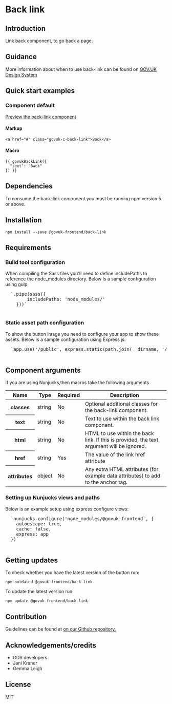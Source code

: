 <div class="govuk-o-width-container">

<div class="govuk-o-main-wrapper">

# Back link

## Introduction

Link back component, to go back a page.

## Guidance

More information about when to use back-link can be found on [GOV.UK Design System](http://www.linktodesignsystem.com/back-link "Link to read guidance on the use of back-link on Gov.uk Design system website")

## Quick start examples

### Component default

[Preview the back-link component](http://govuk-frontend-review.herokuapp.com/components/back-link/preview)

#### Markup

    <a href="#" class="govuk-c-back-link">Back</a>

#### Macro

    {{ govukBackLink({
      "text": "Back"
    }) }}

## Dependencies

To consume the back-link component you must be running npm version 5 or above.

## Installation

    npm install --save @govuk-frontend/back-link

## Requirements

### Build tool configuration

When compiling the Sass files you'll need to define includePaths to reference the node_modules directory. Below is a sample configuration using gulp

<pre>  `.pipe(sass({
        includePaths: 'node_modules/'
    }))` 
  </pre>

### Static asset path configuration

To show the button image you need to configure your app to show these assets. Below is a sample configuration using Express js:

<pre>  `app.use('/public', express.static(path.join(__dirname, '/node_modules/@govuk-frontend/icons')))` 
  </pre>

## Component arguments

If you are using Nunjucks,then macros take the following arguments

<div>

<table class="govuk-c-table">

<thead class="govuk-c-table__head">

<tr class="govuk-c-table__row">

<th class="govuk-c-table__header" scope="col">Name</th>

<th class="govuk-c-table__header" scope="col">Type</th>

<th class="govuk-c-table__header" scope="col">Required</th>

<th class="govuk-c-table__header" scope="col">Description</th>

</tr>

</thead>

<tbody class="govuk-c-table__body">

<tr class="govuk-c-table__row">

<th class="govuk-c-table__header" scope="row">classes</th>

<td class="govuk-c-table__cell ">string</td>

<td class="govuk-c-table__cell ">No</td>

<td class="govuk-c-table__cell ">Optional additional classes for the back-link component.</td>

</tr>

<tr class="govuk-c-table__row">

<th class="govuk-c-table__header" scope="row">text</th>

<td class="govuk-c-table__cell ">string</td>

<td class="govuk-c-table__cell ">No</td>

<td class="govuk-c-table__cell ">Text to use within the back link component.</td>

</tr>

<tr class="govuk-c-table__row">

<th class="govuk-c-table__header" scope="row">html</th>

<td class="govuk-c-table__cell ">string</td>

<td class="govuk-c-table__cell ">No</td>

<td class="govuk-c-table__cell ">HTML to use within the back link. If this is provided, the text argument will be ignored.</td>

</tr>

<tr class="govuk-c-table__row">

<th class="govuk-c-table__header" scope="row">href</th>

<td class="govuk-c-table__cell ">string</td>

<td class="govuk-c-table__cell ">Yes</td>

<td class="govuk-c-table__cell ">The value of the link href attribute</td>

</tr>

<tr class="govuk-c-table__row">

<th class="govuk-c-table__header" scope="row">attributes</th>

<td class="govuk-c-table__cell ">object</td>

<td class="govuk-c-table__cell ">No</td>

<td class="govuk-c-table__cell ">Any extra HTML attributes (for example data attributes) to add to the anchor tag.</td>

</tr>

</tbody>

</table>

</div>

### Setting up Nunjucks views and paths

Below is an example setup using express configure views:

<pre>  `nunjucks.configure('node_modules/@govuk-frontend`, {
    autoescape: true,
    cache: false,
    express: app
  })` 
  </pre>

## Getting updates

To check whether you have the latest version of the button run:

    npm outdated @govuk-frontend/back-link

To update the latest version run:

    npm update @govuk-frontend/back-link

## Contribution

Guidelines can be found at [on our Github repository.](https://github.com/alphagov/govuk-frontend/blob/master/CONTRIBUTING.md "link to contributing guidelines on our github repository")

## Acknowledgements/credits

*   GDS developers
*   Jani Kraner
*   Gemma Leigh

## License

MIT

</div>

</div>